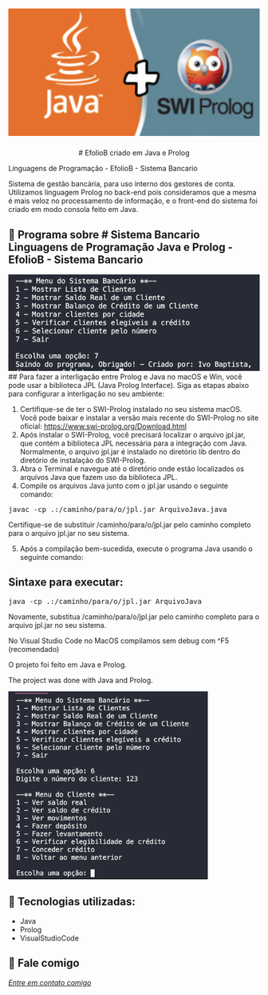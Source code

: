 <h1 align="center">
    <img width="600" src="java.png" />
</h1>


<p align="center">
# EfolioB criado em Java e Prolog

Linguagens de Programação - EfolioB - Sistema Bancario
  
Sistema de gestão bancária, para uso interno dos gestores de conta. Utilizamos linguagem Prolog no back-end pois consideramos que a mesma é mais veloz no processamento de informação, e o front-end do sistema foi criado em modo consola feito em Java.
</p>

📌 Programa sobre # Sistema Bancario
Linguagens de Programação Java e Prolog - EfolioB - Sistema Bancario
------------------
<img src="tela.png" alt="page-home">
## Para fazer a interligação entre Prolog e Java no macOS e Win, você pode usar a biblioteca JPL (Java Prolog Interface). Siga as etapas abaixo para configurar a interligação no seu ambiente:

1. Certifique-se de ter o SWI-Prolog instalado no seu sistema macOS. Você pode baixar e instalar a versão mais recente do SWI-Prolog no site oficial: https://www.swi-prolog.org/Download.html
2. Após instalar o SWI-Prolog, você precisará localizar o arquivo jpl.jar, que contém a biblioteca JPL necessária para a integração com Java. Normalmente, o arquivo jpl.jar é instalado no diretório lib dentro do diretório de instalação do SWI-Prolog.
3. Abra o Terminal e navegue até o diretório onde estão localizados os arquivos Java que fazem uso da biblioteca JPL.
4. Compile os arquivos Java junto com o jpl.jar usando o seguinte comando:

<pre>javac -cp .:/caminho/para/o/jpl.jar ArquivoJava.java</pre> Certifique-se de substituir /caminho/para/o/jpl.jar pelo caminho completo para o arquivo jpl.jar no seu sistema.

5. Após a compilação bem-sucedida, execute o programa Java usando o seguinte comando:

## Sintaxe para executar:
<pre>java -cp .:/caminho/para/o/jpl.jar ArquivoJava</pre> Novamente, substitua /caminho/para/o/jpl.jar pelo caminho completo para o arquivo jpl.jar no seu sistema.


No Visual Studio Code no MacOS compilamos sem debug com ^F5 (recomendado)

O projeto foi feito em Java e Prolog.


The project was done with Java and Prolog.


<img width="400" src="print.png" alt="page-home">


🔧 Tecnologias utilizadas:
------------------

- Java
- Prolog
- VisualStudioCode

💬 Fale comigo
------------------
[*Entre em contato comigo*](https://www.linkedin.com/in/ivo-baptista-3712144/)

